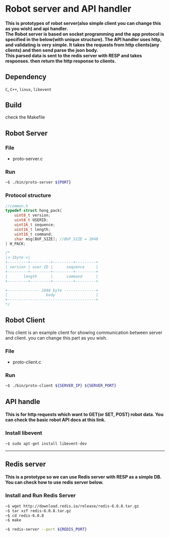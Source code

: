 # Robot server and API handler
#### This is prototypes of robot server(also simple client you can change this as you wish) and api handler. <br> The Robot server is based on socket programming and the app protocol is specified in the below(with unique structure). The API handler uses http, and validating is very simple. It takes the requests from http clients(any clients) and then send parse the json body.<br> This parsed data is sent to the redis server with RESP and takes responses. then return the http response to clients.<br>
## Dependency
`C`, `C++`, `linux`, `libevent`

## Build

check the Makefile

## Robot Server
### File
- proto-server.c
### Run
```bash
~$ ./bin/proto-server ${PORT}
```

### Protocol structure
```c
//common.h
typedef struct hong_pack{
    uint8_t version;
    uint8_t USERID;
    uint16_t sequence;
    uint16_t length;
    uint16_t command;
    char msg[BUF_SIZE]; //BUF_SIZE = 2048
} H_PACK;

/*
|<-1byte->|
+---------+---------+---------+---------+
| version | user ID |      sequence     |
+---------+---------+---------+---------+
|       length      |      command      |
+---------+---------+---------+---------+

+-------------- 2048 byte --------------+
|                 body                  |
+---------------------------------------+
*/
```

## Robot Client
This client is an example client for showing communication between server and client. you can change this part as you wish.
### File
- proto-client.c
### Run
```bash
~$ ./bin/proto-client ${SERVER_IP} ${SERVER_PORT}
```

## API handle
#### This is for http requests which want to GET(or SET, POST) robot data. You can check the basic robot API docs at this link.
### Install libevent
```bash
~$ sudo apt-get install libevent-dev
```

---
## Redis server
#### This is a prototype so we can use Redis server with RESP as a simple DB. You can check how to use redis server below.
### Install and Run Redis Server
```bash
~$ wget http://download.redis.io/release/redis-6.0.8.tar.gz
~$ tar xzf redis-6.0.8.tar.gz
~$ cd redis-6.0.8
~$ make

~$ redis-server --port ${REDIS_PORT}
```